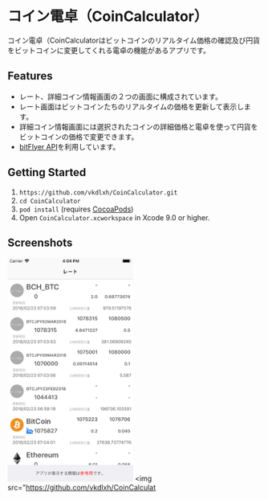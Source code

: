 # コイン電卓（CoinCalculator）
コイン電卓（CoinCalculatorはビットコインのリアルタイム価格の確認及び円貨をビットコインに変更してくれる電卓の機能があるアプリです。

## Features
* レート、詳細コイン情報画面の２つの画面に構成されています。
* レート画面はビットコインたちのリアルタイムの価格を更新して表示します。
* 詳細コイン情報画面には選択されたコインの詳細価格と電卓を使って円貨をビットコインの価格で変更できます。
* [bitFlyer API](https://lightning.bitflyer.jp/docs?lang=en)を利用しています。

## Getting Started

1. `https://github.com/vkdlxh/CoinCalculator.git`
2. `cd CoinCalculator`
3. `pod install` (requires [CocoaPods](https://cocoapods.org))
4. Open `CoinCalculator.xcworkspace` in Xcode 9.0 or higher.

## Screenshots
  <img src="https://github.com/vkdlxh/CoinCalculator/raw/master/CoinCalculator/CoinCalculator/Supporting%20Files/images/ScreenShots/RateView.png" width="250"> <span>     </span>
<img src="https://github.com/vkdlxh/CoinCalculat